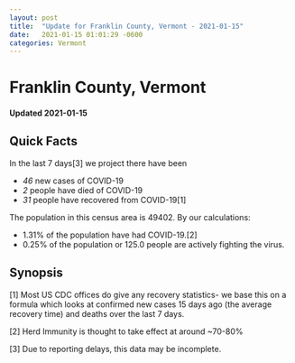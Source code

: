 ```yaml
---
layout: post
title:  "Update for Franklin County, Vermont - 2021-01-15"
date:   2021-01-15 01:01:29 -0600
categories: Vermont
---
```


# Franklin County, Vermont
#### Updated 2021-01-15

## Quick Facts

In the last 7 days[3] we project there have been
- *46* new cases of COVID-19
- *2* people have died of COVID-19
- *31* people have recovered from COVID-19[1]

The population in this census area is 49402. By our calculations:
- 1.31% of the population have had COVID-19.[2]
- 0.25% of the population or 125.0 people are actively fighting the virus.

## Synopsis




[1] Most US CDC offices do give any recovery statistics- we base this on a formula which looks at confirmed new cases
15 days ago (the average recovery time) and deaths over the last 7 days.

[2] Herd Immunity is thought to take effect at around ~70-80%

[3] Due to reporting delays, this data may be incomplete.
 
    